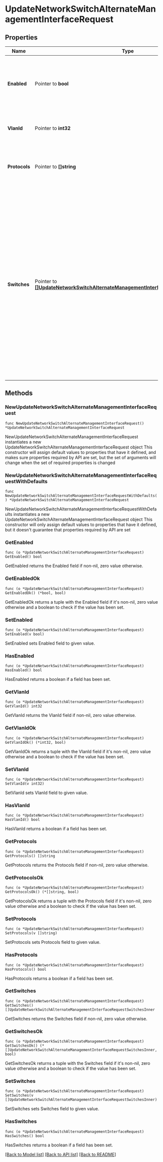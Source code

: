 # UpdateNetworkSwitchAlternateManagementInterfaceRequest

## Properties

Name | Type | Description | Notes
------------ | ------------- | ------------- | -------------
**Enabled** | Pointer to **bool** | Boolean value to enable or disable AMI configuration. If enabled, VLAN and protocols must be set | [optional] 
**VlanId** | Pointer to **int32** | Alternate management VLAN, must be between 1 and 4094 | [optional] 
**Protocols** | Pointer to **[]string** | Can be one or more of the following values: &#39;radius&#39;, &#39;snmp&#39; or &#39;syslog&#39; | [optional] 
**Switches** | Pointer to [**[]UpdateNetworkSwitchAlternateManagementInterfaceRequestSwitchesInner**](UpdateNetworkSwitchAlternateManagementInterfaceRequestSwitchesInner.md) | Array of switch serial number and IP assignment. If parameter is present, it cannot have empty body. Note: switches parameter is not applicable for template networks, in other words, do not put &#39;switches&#39; in the body when updating template networks. Also, an empty &#39;switches&#39; array will remove all previous assignments | [optional] 

## Methods

### NewUpdateNetworkSwitchAlternateManagementInterfaceRequest

`func NewUpdateNetworkSwitchAlternateManagementInterfaceRequest() *UpdateNetworkSwitchAlternateManagementInterfaceRequest`

NewUpdateNetworkSwitchAlternateManagementInterfaceRequest instantiates a new UpdateNetworkSwitchAlternateManagementInterfaceRequest object
This constructor will assign default values to properties that have it defined,
and makes sure properties required by API are set, but the set of arguments
will change when the set of required properties is changed

### NewUpdateNetworkSwitchAlternateManagementInterfaceRequestWithDefaults

`func NewUpdateNetworkSwitchAlternateManagementInterfaceRequestWithDefaults() *UpdateNetworkSwitchAlternateManagementInterfaceRequest`

NewUpdateNetworkSwitchAlternateManagementInterfaceRequestWithDefaults instantiates a new UpdateNetworkSwitchAlternateManagementInterfaceRequest object
This constructor will only assign default values to properties that have it defined,
but it doesn't guarantee that properties required by API are set

### GetEnabled

`func (o *UpdateNetworkSwitchAlternateManagementInterfaceRequest) GetEnabled() bool`

GetEnabled returns the Enabled field if non-nil, zero value otherwise.

### GetEnabledOk

`func (o *UpdateNetworkSwitchAlternateManagementInterfaceRequest) GetEnabledOk() (*bool, bool)`

GetEnabledOk returns a tuple with the Enabled field if it's non-nil, zero value otherwise
and a boolean to check if the value has been set.

### SetEnabled

`func (o *UpdateNetworkSwitchAlternateManagementInterfaceRequest) SetEnabled(v bool)`

SetEnabled sets Enabled field to given value.

### HasEnabled

`func (o *UpdateNetworkSwitchAlternateManagementInterfaceRequest) HasEnabled() bool`

HasEnabled returns a boolean if a field has been set.

### GetVlanId

`func (o *UpdateNetworkSwitchAlternateManagementInterfaceRequest) GetVlanId() int32`

GetVlanId returns the VlanId field if non-nil, zero value otherwise.

### GetVlanIdOk

`func (o *UpdateNetworkSwitchAlternateManagementInterfaceRequest) GetVlanIdOk() (*int32, bool)`

GetVlanIdOk returns a tuple with the VlanId field if it's non-nil, zero value otherwise
and a boolean to check if the value has been set.

### SetVlanId

`func (o *UpdateNetworkSwitchAlternateManagementInterfaceRequest) SetVlanId(v int32)`

SetVlanId sets VlanId field to given value.

### HasVlanId

`func (o *UpdateNetworkSwitchAlternateManagementInterfaceRequest) HasVlanId() bool`

HasVlanId returns a boolean if a field has been set.

### GetProtocols

`func (o *UpdateNetworkSwitchAlternateManagementInterfaceRequest) GetProtocols() []string`

GetProtocols returns the Protocols field if non-nil, zero value otherwise.

### GetProtocolsOk

`func (o *UpdateNetworkSwitchAlternateManagementInterfaceRequest) GetProtocolsOk() (*[]string, bool)`

GetProtocolsOk returns a tuple with the Protocols field if it's non-nil, zero value otherwise
and a boolean to check if the value has been set.

### SetProtocols

`func (o *UpdateNetworkSwitchAlternateManagementInterfaceRequest) SetProtocols(v []string)`

SetProtocols sets Protocols field to given value.

### HasProtocols

`func (o *UpdateNetworkSwitchAlternateManagementInterfaceRequest) HasProtocols() bool`

HasProtocols returns a boolean if a field has been set.

### GetSwitches

`func (o *UpdateNetworkSwitchAlternateManagementInterfaceRequest) GetSwitches() []UpdateNetworkSwitchAlternateManagementInterfaceRequestSwitchesInner`

GetSwitches returns the Switches field if non-nil, zero value otherwise.

### GetSwitchesOk

`func (o *UpdateNetworkSwitchAlternateManagementInterfaceRequest) GetSwitchesOk() (*[]UpdateNetworkSwitchAlternateManagementInterfaceRequestSwitchesInner, bool)`

GetSwitchesOk returns a tuple with the Switches field if it's non-nil, zero value otherwise
and a boolean to check if the value has been set.

### SetSwitches

`func (o *UpdateNetworkSwitchAlternateManagementInterfaceRequest) SetSwitches(v []UpdateNetworkSwitchAlternateManagementInterfaceRequestSwitchesInner)`

SetSwitches sets Switches field to given value.

### HasSwitches

`func (o *UpdateNetworkSwitchAlternateManagementInterfaceRequest) HasSwitches() bool`

HasSwitches returns a boolean if a field has been set.


[[Back to Model list]](../README.md#documentation-for-models) [[Back to API list]](../README.md#documentation-for-api-endpoints) [[Back to README]](../README.md)


